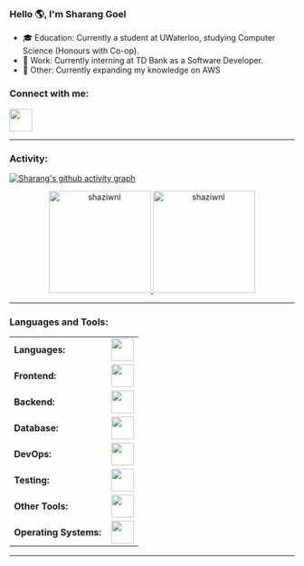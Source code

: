 <link rel="stylesheet" type='text/css' href="https://cdn.jsdelivr.net/gh/devicons/devicon@latest/devicon.min.css" />

### Hello 🌎, I'm Sharang Goel

  - 🎓 Education: Currently a student at UWaterloo, studying Computer Science (Honours with Co-op).
  - 💼 Work: Currently interning at TD Bank as a Software Developer.
  - 🌱 Other: Currently expanding my knowledge on AWS


<h3 align="left">Connect with me:</h3>
<p align="left">
<!--   <a href="https://twitter.com/RenatoResabala" target="blank">
    <img height="40" src="https://skillicons.dev/icons?i=linkedin"/>
  </a> -->
  <a href="https://www.linkedin.com/in/sharang-goel/" target="blank">
    <img height="40" src="https://skillicons.dev/icons?i=linkedin"/>
  </a>
</p>


<!---
<p align="left"> <img src="https://komarev.com/ghpvc/?username=shaziwnl&label=Profile%20views&color=0e75b6&style=flat" alt="shaziwnl" /> </p> 
-->


------
<h3 align="left">Activity:</h3>

[![Sharang's github activity graph](https://github-readme-activity-graph.vercel.app/graph?username=shaziwnl&bg_color=100f0f&color=4c5e9e&line=4c569e&point=403e41&area=true&hide_border=true)](https://github.com/ashutosh00710/github-readme-activity-graph)

<div align="center">
  <a href="https://github.com/shaziwnl">
    <img height="180em" src="https://github-readme-stats.vercel.app/api/top-langs?username=shaziwnl&show_icons=true&locale=en&layout=compact&theme=tokyonight" alt="shaziwnl"/>
    <img height="180em" src="https://github-readme-stats.vercel.app/api?username=shaziwnl&show_icons=true&locale=en&layout=compact&theme=tokyonight" alt="shaziwnl"/>
  </a>
</div>

------
<h3 align="left">Languages and Tools:</h3>
<table>
    <tr>
        <td style="font-weight: bold; padding-right: 10px; vertical-align: center; border: none;">Languages:</td>
        <td><img height="40" src="https://skillicons.dev/icons?i=js,ts,python,java,c,cpp,bash"/></td>
    </tr>
    <tr>
        <td style="font-weight: bold; padding-right: 10px; vertical-align: center;">Frontend:</td>
        <td><img height="40" src="https://skillicons.dev/icons?i=nextjs,react,angular,mui,bootstrap,tailwind"/></td>
    </tr>
    <tr>
        <td style="font-weight: bold; padding-right: 10px; vertical-align: center; border: none;">Backend:</td>
        <td><img height="40" src="https://skillicons.dev/icons?i=nodejs,deno,flask,express"/></td>
    </tr>
    <tr>
        <td style="font-weight: bold; padding-right: 10px; vertical-align: center; border: none;">Database:</td>
        <td><img height="40" src="https://skillicons.dev/icons?i=mysql,postgresql,mongodb,elasticsearch"/></td>
    </tr>
    <tr>
        <td style="font-weight: bold; padding-right: 10px; vertical-align: center; border: none;">DevOps:</td>
        <td><img height="40" src="https://skillicons.dev/icons?i=aws,vercel,netlify"/></td>
    </tr>
    <tr>
        <td style="font-weight: bold; padding-right: 10px; vertical-align: center; border: none;">Testing:</td>
        <td><img height="40" src="https://skillicons.dev/icons?i=selenium,jest"/></td>
    </tr>
<!--     <tr>
        <td style="font-weight: bold; padding-right: 10px; vertical-align: center; border: none;">Version Control:</td>
        <td><img height="40" src="https://skillicons.dev/icons?i=git,github,gitlab,bitbucket"/></td>
    </tr> -->
<!--     <tr>
        <td style="font-weight: bold; padding-right: 10px; vertical-align: center; border: none;">Ides:</td>
        <td><img height="40" src="https://skillicons.dev/icons?i=vscode,phpstorm,eclipse,visualstudio,webstorm,sublime"/></td>
    </tr> -->
    <tr>
        <td style="font-weight: bold; padding-right: 10px; vertical-align: center; border: none;">Other Tools:</td>
        <td><img height="40" src="https://skillicons.dev/icons?i=rabbitmq,grafana,bash"/></td>
    </tr>
    <tr>
        <td style="font-weight: bold; padding-right: 10px; vertical-align: center; border: none;">Operating Systems:</td>
        <td><img height="40" src="https://skillicons.dev/icons?i=windows,ubuntu,debian,alpine"/></td>
    </tr>
</table>

------

